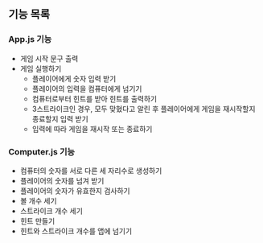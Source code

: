 ## 기능 목록

### App.js 기능

- 게임 시작 문구 출력
- 게임 실행하기
  - 플레이어에게 숫자 입력 받기
  - 플레이어의 입력을 컴퓨터에게 넘기기
  - 컴퓨터로부터 힌트를 받아 힌트를 출력하기
  - 3스트라이크인 경우, 모두 맞혔다고 알린 후 플레이어에게 게임을 재시작할지 종료할지 입력 받기
  - 입력에 따라 게임을 재시작 또는 종료하기

### Computer.js 기능

- 컴퓨터의 숫자를 서로 다른 세 자리수로 생성하기
- 플레이어의 숫자를 넘겨 받기
- 플레이어의 숫자가 유효한지 검사하기
- 볼 개수 세기
- 스트라이크 개수 세기
- 힌트 만들기
- 힌트와 스트라이크 개수를 앱에 넘기기
